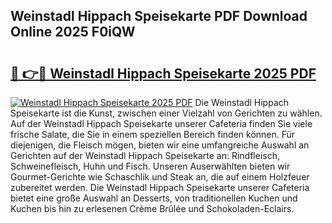 ## Weinstadl Hippach Speisekarte PDF Download Online 2025 F0iQW

# <h2><a href="http://gce9ac.nevu.top/?p=Weinstadl+Hippach+Speisekarte">🔗 👉🔴 Weinstadl Hippach Speisekarte 2025 PDF</a></h2>

[![Weinstadl Hippach Speisekarte 2025 PDF](https://i.imgur.com/dBaPXMq.png)](http://gce9ac.nevu.top/?p=Weinstadl+Hippach+Speisekarte)
Die Weinstadl Hippach Speisekarte ist die Kunst, zwischen einer Vielzahl von Gerichten zu wählen. Auf der Weinstadl Hippach Speisekarte unserer Cafeteria finden Sie viele frische Salate, die Sie in einem speziellen Bereich finden können. Für diejenigen, die Fleisch mögen, bieten wir eine umfangreiche Auswahl an Gerichten auf der Weinstadl Hippach Speisekarte an: Rindfleisch, Schweinefleisch, Huhn und Fisch. Unseren Auserwählten bieten wir Gourmet-Gerichte wie Schaschlik und Steak an, die auf einem Holzfeuer zubereitet werden. Die Weinstadl Hippach Speisekarte unserer Cafeteria bietet eine große Auswahl an Desserts, von traditionellen Kuchen und Kuchen bis hin zu erlesenen Crème Brûlée und Schokoladen-Eclairs.
